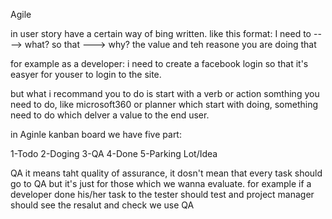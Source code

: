 Agile

in user story have a certain way of bing written. like this format:
I need to ----> what? 
so that   ---> why?   the value and teh reasone you are doing that 

for example as a developer: i need to create a facebook login so that it's easyer for youser to login to the site.

but what i recommand you to do is start with a verb or action somthing you need to do,
like microsoft360 or planner which start with doing, something need to do which 
delver a value to the end user.	


in Aginle kanban board we have five part:

1-Todo     2-Doging      3-QA        4-Done            5-Parking Lot/Idea


QA it means taht quality of assurance, it dosn't mean that every task should go to QA but it's just for those which we wanna evaluate.
for example if a developer done his/her task to the tester should test and project manager should see the resalut and check we use QA


